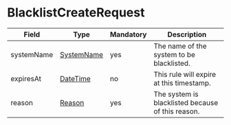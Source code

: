 # BlacklistCreateRequest

Field | Type | Mandatory | Description
--- | --- | --- | ---
systemName | [SystemName](../primitives.md#systemname) | yes | The name of the system to be blacklisted.
expiresAt | [DateTime](../primitives.md#datetime) | no | This rule will expire at this timestamp.
reason | [Reason](../primitives.md#reason) | yes | The system is blacklisted because of this reason.